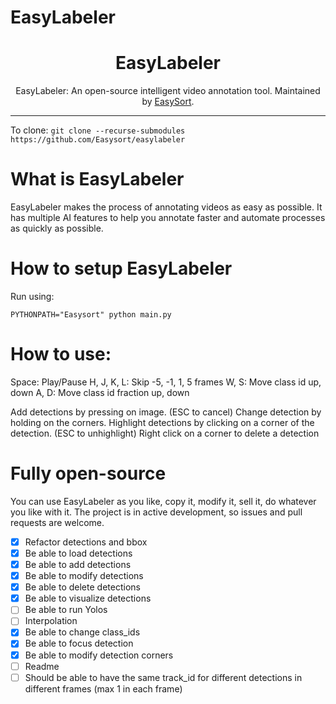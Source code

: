 # EasyLabeler

<div align="center">

<h1>EasyLabeler</h1>

EasyLabeler: An open-source intelligent video annotation tool. Maintained by [EasySort](https://github.com/Easysort).
</div>

---

To clone: ```git clone --recurse-submodules https://github.com/Easysort/easylabeler```

# What is EasyLabeler
EasyLabeler makes the process of annotating videos as easy as possible. It has multiple AI features to help you annotate faster and automate processes as quickly as possible.

# How to setup EasyLabeler

Run using:

```
PYTHONPATH="Easysort" python main.py
```

# How to use:

Space: Play/Pause
H, J, K, L: Skip -5, -1, 1, 5 frames
W, S: Move class id up, down
A, D: Move class id fraction up, down

Add detections by pressing on image. (ESC to cancel)
Change detection by holding on the corners. 
Highlight detections by clicking on a corner of the detection. (ESC to unhighlight)
Right click on a corner to delete a detection

# Fully open-source
You can use EasyLabeler as you like, copy it, modify it, sell it, do whatever you like with it. The project is in active development, so issues and pull requests are welcome.

- [x] Refactor detections and bbox
- [x] Be able to load detections
- [x] Be able to add detections
- [x] Be able to modify detections
- [x] Be able to delete detections
- [x] Be able to visualize detections
- [ ] Be able to run Yolos
- [ ] Interpolation
- [x] Be able to change class_ids
- [x] Be able to focus detection
- [x] Be able to modify detection corners
- [ ] Readme
- [ ] Should be able to have the same track_id for different detections in different frames (max 1 in each frame)